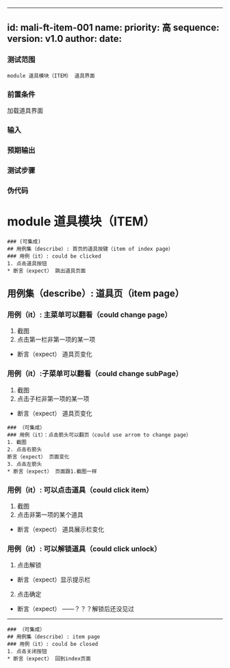 --------
id: mali-ft-item-001
name: 
priority: 高
sequence: 
version: v1.0
author: 
date: 
--------
### 测试范围
    module 道具模块（ITEM） 道具界面

### 前置条件
  加载道具界面
### 输入

### 预期输出

### 测试步骤




### 伪代码

# module 道具模块（ITEM）

```
### (可集成)
## 用例集（describe）: 首页的道具按键（item of index page）
### 用例（it）: could be clicked
1. 点击道具按钮
* 断言（expect） 跳出道具页面 
```

## 用例集（describe）: 道具页（item page）

### 用例（it）: 主菜单可以翻看（could change page）
1. 截图
2. 点击第一栏非第一项的某一项
* 断言（expect） 道具页变化

### 用例（it）:子菜单可以翻看（could change subPage）
1. 截图
2. 点击子栏非第一项的某一项
* 断言（expect） 道具页变化

```
### （可集成）
### 用例（it）：点击箭头可以翻页（could use arrom to change page）
1. 截图
2. 点击右箭头
断言（expect） 页面变化
3. 点击左箭头
* 断言（expect） 页面跟1.截图一样
```
### 用例（it）: 可以点击道具（could click item）
1. 截图
2. 点击非第一项的某个道具
* 断言（expect） 道具展示栏变化

### 用例（it）: 可以解锁道具（could click unlock）
1. 点击解锁
* 断言（expect）显示提示栏
2. 点击确定
* 断言（expect） ——？？？解锁后还没见过


***
```
### （可集成）
## 用例集（describe）: item page
### 用例（it）: could be closed
1. 点击关闭按钮
* 断言（expect） 回到index页面
```